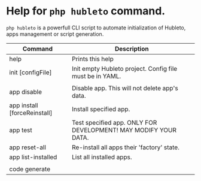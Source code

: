 # Help for `php hubleto` command.

`php hubleto` is a powerfull CLI script to automate initialization of Hubleto, apps management or script generation.

| Command                                 | Description                                                            |
| --------------------------------------- | ---------------------------------------------------------------------- |
| help                                    | Prints this help                                                       |
| init [configFile]                       | Init empty Hubleto project. Config file must be in YAML.               |
|                                         |                                                                        |
| app disable <appClass>                  | Disable app. This will not delete app's data.                          |
| app install <appClass> [forceReinstall] | Install specified app.                                                 |
| app test <appClass> <testName>          | Test specified app. ONLY FOR DEVELOPMENT! MAY MODIFY YOUR DATA.        |
| app reset-all                           | Re-install all apps their 'factory' state.                             |
| app list-installed                      | List all installed apps.                                               |
|                                         |                                                                        |
| code generate <template>                | Generate code by given template.                                       |
| code list-templates                     | List all available templates for `generate` command.                   |
|                                         |                                                                        |
| db generate-demo-data                   | Generate demo data. ONLY FOR DEVELOPMENT! COMPLETELY RESETS ALL DATA ! |

Examples:
  php hubleto help
  php hubleto init project-config.yaml
  php hubleto app install \HubletoApp\Community\Customers\Loader
  php hubleto code show-templates
  php hubleto db generate-demo-data
